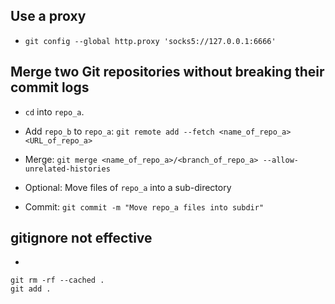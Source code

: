 ## Use a proxy

* `git config --global http.proxy 'socks5://127.0.0.1:6666'`

## Merge two Git repositories without breaking their commit logs

* `cd` into `repo_a`.

* Add `repo_b` to `repo_a`: `git remote add --fetch <name_of_repo_a> <URL_of_repo_a>`

* Merge: `git merge <name_of_repo_a>/<branch_of_repo_a> --allow-unrelated-histories`

* Optional: Move files of `repo_a` into a sub-directory

* Commit: `git commit -m "Move repo_a files into subdir"`

## gitignore not effective

*
```
git rm -rf --cached .
git add .
```
